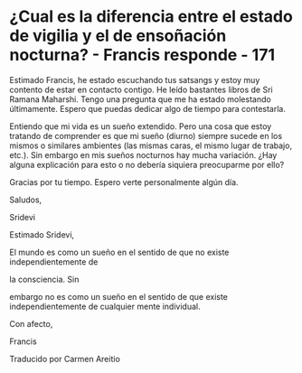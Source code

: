 # ¿Cual es la diferencia entre el estado de vigilia y el de ensoñación nocturna? - Francis responde - 171

Estimado Francis, he estado escuchando tus satsangs y estoy muy contento de estar en contacto contigo. He leído bastantes libros de Sri Ramana Maharshi. Tengo una pregunta que me ha estado molestando últimamente. Espero que puedas dedicar algo de tiempo para contestarla.

Entiendo que mi vida es un sueño extendido. Pero una cosa que estoy tratando de comprender es que mi sueño (diurno) siempre sucede en los mismos o similares ambientes (las mismas caras, el mismo lugar de trabajo, etc.). Sin embargo en mis sueños nocturnos hay mucha variación. ¿Hay alguna explicación para esto o no debería siquiera preocuparme por ello?

Gracias por tu tiempo. Espero verte personalmente algún día.

Saludos,

Sridevi

Estimado Sridevi,

El mundo es como un sueño en el sentido de que no existe independientemente de

la consciencia. Sin

embargo no es como un sueño en el sentido de que existe independientemente de cualquier mente individual.

Con afecto,

Francis

Traducido por Carmen Areitio

